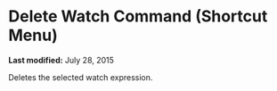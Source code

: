 
# Delete Watch Command (Shortcut Menu)

 **Last modified:** July 28, 2015

Deletes the selected watch expression.
